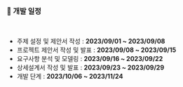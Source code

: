 ### 📅 개발 일정

<br>

- 주제 설정 및 제안서 작성 : **2023/09/01 ~ 2023/09/08** 
- 프로젝트 제안서 작성 및 발표 : **2023/09/08 ~ 2023/09/15**
- 요구사항 분석 및 모델링 : **2023/09/16 ~ 2023/09/22**
- 상세설계서 작성 및 발표 : **2023/09/23 ~ 2023/09/29** 
- 개발 단계 : **2023/10/06 ~ 2023/11/24**



